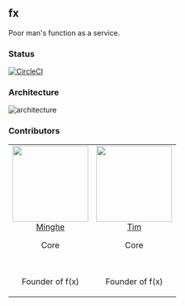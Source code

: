 fx
------

Poor man's function as a service.

### Status

[![CircleCI](https://circleci.com/gh/metrue/fx.svg?style=svg)](https://circleci.com/gh/metrue/fx)

### Architecture

![architecture](https://raw.githubusercontent.com/metrue/fx/master/draft.jpg?token=AA9HHj5_UZJuyKNtJ0TFDlqCUWKCb8Yxks5Z9Cu3wA%3D%3D)

### Contributors

<table>
  <tbody>
    <tr>
      <td align="center" valign="top">
        <img width="150" height="150" src="https://github.com/metrue.png?s=150">
        <br>
        <a href="https://github.com/metrue">Minghe</a>
        <p>Core</p>
        <br>
        <p>Founder of f(x)</p>
      </td>
      <td align="center" valign="top">
        <img width="150" height="150" src="https://github.com/pplam.png?s=150">
        <br>
        <a href="https://github.com/pplam">Tim</a>
        <p>Core</p>
        <br>
        <p>Founder of f(x)</p>
      </td>
     </tr>
  </tbody>
</table>
